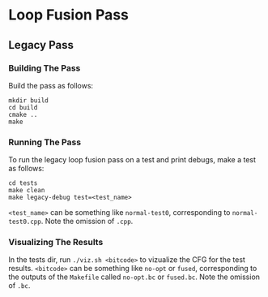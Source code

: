 # Loop Fusion Pass

## Legacy Pass

### Building The Pass

Build the pass as follows:

```
mkdir build
cd build
cmake ..
make
```

### Running The Pass

To run the legacy loop fusion pass on a test and print debugs, make a test as follows:

```
cd tests
make clean
make legacy-debug test=<test_name>
```
`<test_name>` can be something like `normal-test0`, corresponding to `normal-test0.cpp`. Note the omission of `.cpp`.

### Visualizing The Results

In the tests dir, run `./viz.sh <bitcode>` to vizualize the CFG for the test results. `<bitcode>` can be something like `no-opt` or `fused`, corresponding to the outputs of the `Makefile` called `no-opt.bc` or `fused.bc`. Note the omission of `.bc`.
